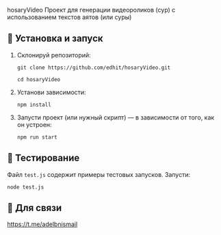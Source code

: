 
hosaryVideo  Проект для генерации видеороликов (сур) с использованием текстов аятов (или суры)

## 🚀 Установка и запуск  

1. Склонируй репозиторий:    

   
    `git clone https://github.com/edhit/hosaryVideo.git`

    `cd hosaryVideo`

3.  Установи зависимости:
    
    
    `npm install`
    
4.  Запусти проект (или нужный скрипт) — в зависимости от того, как он устроен:
    
    `npm run start`


🧪 Тестирование
---------------

Файл `test.js` содержит примеры тестовых запусков. Запусти:


`node test.js`

🧪 Для связи
---------------
https://t.me/adelbnismail
